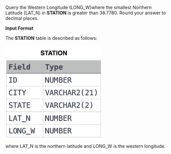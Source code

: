 Query the Western Longitude (LONG_W)where the smallest Northern Latitude (LAT_N) in **STATION** is greater than 38.7780. Round your answer to  decimal places.

**Input Format**

The **STATION** table is described as follows:

<img src="res/1.jpg">

where LAT_N is the northern latitude and LONG_W is the western longitude.
